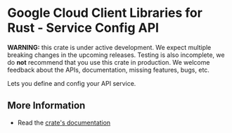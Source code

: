 # Google Cloud Client Libraries for Rust - Service Config API

<!-- Code generated by sidekick. DO NOT EDIT. -->

**WARNING:** this crate is under active development. We expect multiple breaking
changes in the upcoming releases. Testing is also incomplete, we do **not**
recommend that you use this crate in production. We welcome feedback about the
APIs, documentation, missing features, bugs, etc.

Lets you define and config your API service.

## More Information

- Read the [crate's documentation](https://docs.rs/google-cloud-api/latest/google-cloud-api)

